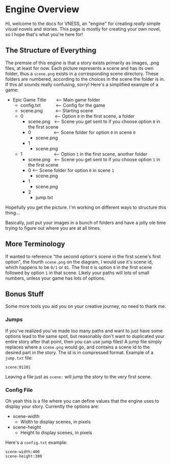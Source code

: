 # Engine Overview
Hi, welcome to the docs for VNESS, an "engine" for creating *really* simple visual novels and stories. This page is mostly for creating your own novel, so I hope that's what you're here for!

## The Structure of Everything
The premsie of this engine is that a story exists primarily as images, .png files, at least for now. Each picture represents a scene and has its own folder, thus a `scene.png` exists in a corresponding scene directory. These folders are numbered, according to the choices in the scene the folder is in.
If this all sounds really confusing, sorry! Here's a simplified example of a game:

- Epic Game Title &nbsp;&nbsp;&nbsp;&nbsp;&nbsp;&nbsp;&nbsp;<-- Main game folder
  - config.txt &nbsp;&nbsp;&nbsp;&nbsp;&nbsp;&nbsp;&nbsp;&nbsp;&nbsp;&nbsp;&nbsp;<-- Config for the game
  - scene.png &nbsp;&nbsp;&nbsp;&nbsp;&nbsp;&nbsp;&nbsp;&nbsp;&nbsp;<-- Starting scene
  - 0 &nbsp;&nbsp;&nbsp;&nbsp;&nbsp;&nbsp;&nbsp;&nbsp;&nbsp;&nbsp;&nbsp;&nbsp;&nbsp;&nbsp;&nbsp;&nbsp;&nbsp;&nbsp;&nbsp;&nbsp;&nbsp;&nbsp;&nbsp;&nbsp;<-- Option `0` in the first scene, a folder
    - scene.png &nbsp;&nbsp;<-- Scene you get sent to if you choose option `0` in the first scene
    - 0 &nbsp;&nbsp;&nbsp;&nbsp;&nbsp;&nbsp;&nbsp;&nbsp;&nbsp;&nbsp;&nbsp;&nbsp;&nbsp;&nbsp;&nbsp;&nbsp;&nbsp;<-- Scene folder for option `0` in scene `0`
      - scene.png
    - 1
      - scene.png
  - 1 &nbsp;&nbsp;&nbsp;&nbsp;&nbsp;&nbsp;&nbsp;&nbsp;&nbsp;&nbsp;&nbsp;&nbsp;&nbsp;&nbsp;&nbsp;&nbsp;&nbsp;&nbsp;&nbsp;&nbsp;&nbsp;&nbsp;&nbsp;&nbsp;<-- Option `1` in the first scene, another folder
    - scene.png &nbsp;&nbsp;<-- Scene you get sent to if you choose option `1` in the first scene
    - 0 <-- Scene folder for option `0` in scene `1`
      - scene.png
    - 1
      - scene.png
    - 2
      - jump.txt

Hopefully you get the picture. I'm working on different ways to structure this thing...

Basically, just put your images in a bunch of folders and have a jolly ole time trying to figure out where you are at all times.

## More Terminology
If wanted to reference "the second option's scene in the first scene's first option", the fourth `scene.png` on the diagram, I would use it's scene id, which happens to be `0/1` or `01`. The first `0` is option `0` in the first scene followed by option `1` in that scene. Likely your paths will lots of small numbers, unless your game has lots of options.

## Bonus Stuff
Some more tools you aid you on your creative journey, no need to thank me.

### Jumps
If you've realized you've made too many paths and want to just have some options lead to the same spot, but reasonably don't want to duplicated your entire story after that point, then you can use jump files! A jump file simply replaces where a `scene.png` would go, and contains a scene id to the desired part in the story. The id is in compressed format. Example of a `jump.txt` file:
```
scene:01201
```
Leaving a file just as `scene:` will jump the story to the very first scene.

### Config File
Oh yeah this is a file where you can define values that the engine uses to display your story. Currently the options are:

- scene-width
  - Width to display scenes, in pixels
- scene-height
  - Height to display scenes, in pixels

Here's a `config.txt` example:
```
scene-width:400
scene-height:300
```
